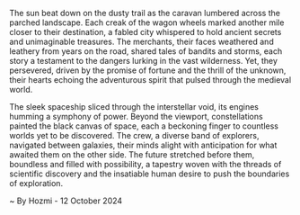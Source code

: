 
The sun beat down on the dusty trail as the caravan lumbered across the parched landscape.  Each creak of the wagon wheels marked another mile closer to their destination, a fabled city whispered to hold ancient secrets and unimaginable treasures.  The merchants, their faces weathered and leathery from years on the road, shared tales of bandits and storms, each story a testament to the dangers lurking in the vast wilderness. Yet, they persevered, driven by the promise of fortune and the thrill of the unknown, their hearts echoing the adventurous spirit that pulsed through the medieval world.

The sleek spaceship sliced through the interstellar void, its engines humming a symphony of power.  Beyond the viewport, constellations painted the black canvas of space, each a beckoning finger to countless worlds yet to be discovered. The crew, a diverse band of explorers, navigated between galaxies, their minds alight with anticipation for what awaited them on the other side.  The future stretched before them, boundless and filled with possibility, a tapestry woven with the threads of scientific discovery and the insatiable human desire to push the boundaries of exploration. 

~ By Hozmi - 12 October 2024
